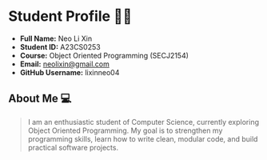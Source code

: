 # Student Profile 🙋‍♂️

- **Full Name:** Neo Li Xin
- **Student ID:** A23CS0253
- **Course:** Object Oriented Programming (SECJ2154)
- **Email:** neolixin@gmail.com
- **GitHub Username:** lixinneo04

## About Me 💻
> I am an enthusiastic student of Computer Science, currently exploring Object Oriented Programming. My goal is to strengthen my programming skills, learn how to write clean, modular code, and build practical software projects.
